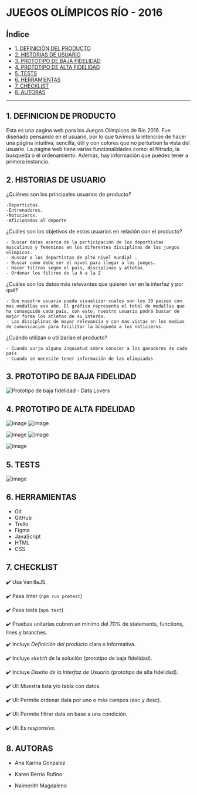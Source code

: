 # JUEGOS OLÍMPICOS RÍO - 2016

## Índice

* [1. DEFINICIÓN DEL PRODUCTO](#1-DEFINICIÓN-DEL-PRODUCTO)
* [2. HISTORIAS DE USUARIO](#2-HISTORIAS-DE-USUARIO)
* [3. PROTOTIPO DE BAJA FIDELIDAD](#3-PROTOTIPO-DE-BAJA-FIDELIDAD)
* [4. PROTOTIPO DE ALTA FIDELIDAD](#4-PROTOTIPO-DE-ALTA-FIDELIDAD)
* [5. TESTS](#5-TESTS)
* [6. HERRAMIENTAS](#6-HERRAMIENTAS)
* [7. CHECKLIST](#7-CHECKLIST)
* [8. AUTORAS](#8-AUTORAS)

***
## 1. DEFINICION DE PRODUCTO

Esta es una pagina web para los Juegos Olímpicos de Rio 2016. Fue diseñado pensando en el usuario, por lo que tuvimos la intención de hacer una página intuitiva, sencilla, útil y con colores que no perturben la vista del usuario. La página web tiene varias funcionalidades como: el filtrado, la busqueda o el ordenamiento. Además, hay información que puedes tener a primera instancia.

## 2. HISTORIAS DE USUARIO

  ¿Quiénes son los principales usuarios de producto?
    
    -Deportistas.
    -Entrenadores.
    -Noticieros.
    -Aficionados al deporte

  ¿Cuáles son los objetivos de estos usuarios en relación con el producto?
  
    - Buscar datos acerca de la participación de los deportistas masculinos y femeninos en los diferentes disciplinas de los juegos olímpicos.
    - Buscar a los deportistas de alto nivel mundial .
    - Buscar como debe ser el nivel para llegar a los juegos.
    - Hacer filtros según el país, disciplinas y atletas.
    - Ordenar los filtros de la A a la Z

  ¿Cuáles son los datos más relevantes que quieren ver en la interfaz y por qué?
  
    - Que nuestro usuario pueda visualizar cuales son los 10 paises con mas medallas ese año. El gráfico representa el total de medallas que ha conseguido cada país, con esto, nuestro usuario podrá buscar de mejor forma los atletas de su interés.
    - Las disciplinas de mayor relevancia y con mas vistas en los medios de comunicación para facilitar la búsqueda a los noticieros.

  ¿Cuándo utilizan o utilizarían el producto?
  
    - Cuando surja alguna inquietud sobre conocer a los ganadores de cada país
    - Cuando se necesite tener información de las olimpiadas

## 3. PROTOTIPO DE BAJA FIDELIDAD

   ![Prototipo de baja fidelidad - Data Lovers](https://user-images.githubusercontent.com/91863929/146039798-51750158-784e-4027-8ccd-d516a3137626.jpeg)

## 4. PROTOTIPO DE ALTA FIDELIDAD

   ![image](https://user-images.githubusercontent.com/91863929/145941109-37e650db-cb75-42e2-b3d7-a90bde1eb36b.png)   ![image](https://user-images.githubusercontent.com/91863929/145941214-4010d29a-9155-48eb-909e-98d88eb7534a.png)

   ![image](https://user-images.githubusercontent.com/91863929/145941312-1f3c9289-d245-419b-a80d-fb2591d17bd1.png)    ![image](https://user-images.githubusercontent.com/91863929/145941598-d72f16ec-aef2-40a6-b36b-41c14935aec2.png)

   ![image](https://user-images.githubusercontent.com/91863929/145941670-d6e50475-fd03-4db5-9fc8-967c36036575.png)

## 5. TESTS

   ![image](https://user-images.githubusercontent.com/91863929/145940435-9fe6b171-908e-4de8-b1a7-fb7e65c12ae8.png)

## 6. HERRAMIENTAS

  * Git
  * GitHub
  * Trello
  * Figma
  * JavaScript
  * HTML
  * CSS

## 7. CHECKLIST

  ✔️ Usa VanillaJS.
  
  ✔️ Pasa linter (`npm run pretest`)
  
  ✔️ Pasa tests (`npm test`)
  
  ✔️ Pruebas unitarias cubren un mínimo del 70% de statements, functions, lines y branches.
  
  ✔️ Incluye _Definición del producto_ clara e informativa.
  
  ✔️ Incluye _sketch_ de la solución (prototipo de baja fidelidad).
  
  ✔️ Incluye _Diseño de la Interfaz de Usuario_ (prototipo de alta fidelidad).
  
  ✔️ UI: Muestra lista y/o tabla con datos.
  
  ✔️ UI: Permite ordenar data por uno o más campos (asc y desc).
  
  ✔️ UI: Permite filtrar data en base a una condición.
  
  ✔️ UI: Es _responsive_.


## 8. AUTORAS

  - Ana Karina Gonzalez

  - Karen Berrio Rufino

  - Naimerith Magdaleno
